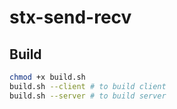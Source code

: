 # stx-send-recv
## Build

```bash
chmod +x build.sh
build.sh --client # to build client
build.sh --server # to build server
```
